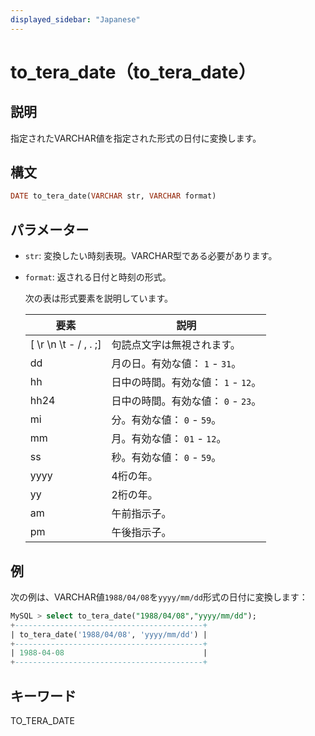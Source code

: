```yaml
---
displayed_sidebar: "Japanese"
---
```


# to_tera_date（to_tera_date）

## 説明

指定されたVARCHAR値を指定された形式の日付に変換します。

## 構文

```Haskell
DATE to_tera_date(VARCHAR str, VARCHAR format)
```

## パラメーター

- `str`: 変換したい時刻表現。VARCHAR型である必要があります。

- `format`: 返される日付と時刻の形式。

  次の表は形式要素を説明しています。

  | **要素**              | **説明**                               |
  | --------------------- | --------------------------------------- |
  | [ \r \n \t - / , . ;] | 句読点文字は無視されます。         |
  | dd                    | 月の日。有効な値： `1` - `31`。  |
  | hh                    | 日中の時間。有効な値： `1` - `12`。  |
  | hh24                  | 日中の時間。有効な値： `0` - `23`。  |
  | mi                    | 分。有効な値： `0` - `59`。           |
  | mm                    | 月。有効な値： `01` - `12`。           |
  | ss                    | 秒。有効な値： `0` - `59`。           |
  | yyyy                  | 4桁の年。                               |
  | yy                    | 2桁の年。                               |
  | am                    | 午前指示子。                           |
  | pm                    | 午後指示子。                           |

## 例

次の例は、VARCHAR値`1988/04/08`を`yyyy/mm/dd`形式の日付に変換します：

```SQL
MySQL > select to_tera_date("1988/04/08","yyyy/mm/dd");
+------------------------------------------+
| to_tera_date('1988/04/08', 'yyyy/mm/dd') |
+------------------------------------------+
| 1988-04-08                               |
+------------------------------------------+
```

## キーワード

TO_TERA_DATE